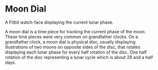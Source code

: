 # Moon Dial
A Fitbit watch-face displaying the current lunar phase. 

A moon dial is a time piece for tracking the current phase of the moon. These time pieces were very common on grandfather clocks. On a grandfather clock, a moon dial is physical disc, usually displaying illustrations of two moons on opposite sides of the disc, that rotates displaying each lunar phase for every half rotation of the disc. One half rotation of the disc representing a lunar cycle which is about 29 and a half days. 
